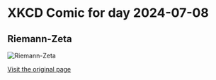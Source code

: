 
# XKCD Comic for day 2024-07-08

## Riemann-Zeta

![Riemann-Zeta](https://imgs.xkcd.com/comics/riemann-zeta.jpg "The graph is of the magnitude of the function with the real value between 0 and 2 and the imaginary between about 35 and 40.  I've misplaced the exact parameters I used.")

[Visit the original page](https://xkcd.com/113/)
